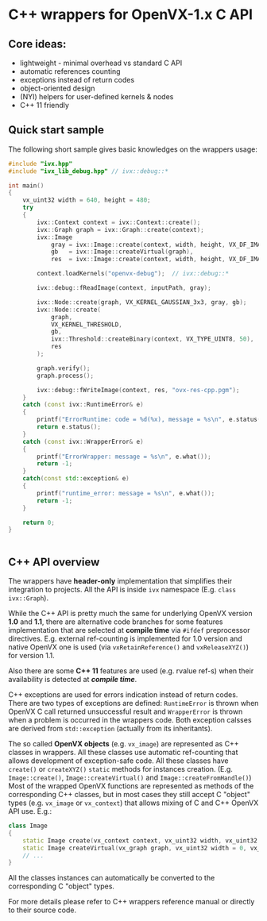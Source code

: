 # C++ wrappers for OpenVX-1.x C API

## Core ideas:

* lightweight - minimal overhead vs standard C API
* automatic references counting
* exceptions instead of return codes
* object-oriented design
* (NYI) helpers for user-defined kernels & nodes
* C++ 11 friendly

## Quick start sample

The following short sample gives basic knowledges on the wrappers usage:

```cpp
#include "ivx.hpp"
#include "ivx_lib_debug.hpp" // ivx::debug::*

int main()
{
	vx_uint32 width = 640, height = 480;
	try
	{
		ivx::Context context = ivx::Context::create();
		ivx::Graph graph = ivx::Graph::create(context);
		ivx::Image
		    gray = ivx::Image::create(context, width, height, VX_DF_IMAGE_U8),
		    gb   = ivx::Image::createVirtual(graph),
		    res  = ivx::Image::create(context, width, height, VX_DF_IMAGE_U8);

		context.loadKernels("openvx-debug");  // ivx::debug::*

		ivx::debug::fReadImage(context, inputPath, gray);

		ivx::Node::create(graph, VX_KERNEL_GAUSSIAN_3x3, gray, gb);
		ivx::Node::create(
		    graph,
		    VX_KERNEL_THRESHOLD,
		    gb,
		    ivx::Threshold::createBinary(context, VX_TYPE_UINT8, 50),
		    res
		);

		graph.verify();
		graph.process();

		ivx::debug::fWriteImage(context, res, "ovx-res-cpp.pgm");
    }
    catch (const ivx::RuntimeError& e)
    {
        printf("ErrorRuntime: code = %d(%x), message = %s\n", e.status(), e.status(), e.what());
        return e.status();
    }
    catch (const ivx::WrapperError& e)
    {
        printf("ErrorWrapper: message = %s\n", e.what());
        return -1;
    }
    catch(const std::exception& e)
    {
        printf("runtime_error: message = %s\n", e.what());
        return -1;
    }

    return 0;
}
	
```
## C++ API overview

The wrappers have **header-only** implementation that simplifies their integration to projects.
All the API is inside `ivx` namespace (E.g. `class ivx::Graph`).

While the C++ API is pretty much the same for underlying OpenVX version **1.0** and **1.1**, there are alternative code branches for some features implementation  that are selected at **compile time** via `#ifdef` preprocessor directives.
E.g. external ref-counting is implemented for 1.0 version and native OpenVX one is used (via  `vxRetainReference()` and `vxReleaseXYZ()`) for version 1.1.

Also there are some **C++ 11** features are used (e.g. rvalue ref-s) when their availability is detected at ***compile time***.

C++ exceptions are used for errors indication instead of return codes. There are two types of exceptions are defined:  `RuntimeError` is thrown when OpenVX C call returned unsuccessful result and `WrapperError` is thrown when a problem is occurred in the wrappers code. Both exception calsses are derived from `std::exception` (actually from its inheritants).

The so called **OpenVX objects** (e.g. `vx_image`) are represented as C++ classes in wrappers.
All these classes use automatic ref-counting that allows development of exception-safe code.
All these classes have `create()` or `createXYZ()` `static` methods for instances creation. (E.g. `Image::create()`, `Image::createVirtual()` and  `Image::createFromHandle()`)
Most of the wrapped OpenVX functions are represented as methods of the corresponding C++ classes, but in most cases they still accept C "object" types (e.g. `vx_image` or `vx_context`) that allows mixing of C and C++ OpenVX API use. 
E.g.:
```cpp
class Image
{
    static Image create(vx_context context, vx_uint32 width, vx_uint32 height, vx_df_image format);
    static Image createVirtual(vx_graph graph, vx_uint32 width = 0, vx_uint32 height = 0, vx_df_image format = VX_DF_IMAGE_VIRT);
    // ...
}
```
All the classes instances can automatically be converted to the corresponding C "object" types.

For more details please refer to C++ wrappers reference manual or directly to their source code.
